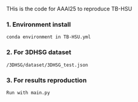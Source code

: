 THis is the code for AAAI25 to reproduce TB-HSU

### 1. Environment install
    conda environment in TB-HSU.yml
### 2. For 3DHSG dataset
    /3DHSG/dataset/3DHSG_test.json
### 3. For results reproduction 
    Run with main.py
